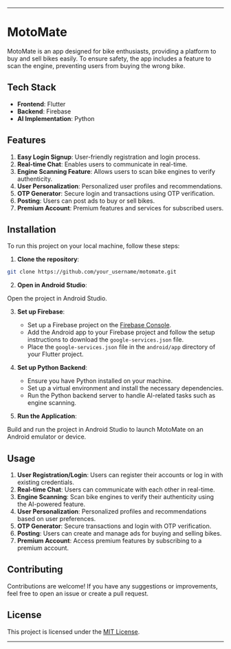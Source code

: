 
---

# MotoMate

MotoMate is an app designed for bike enthusiasts, providing a platform to buy and sell bikes easily. To ensure safety, the app includes a feature to scan the engine, preventing users from buying the wrong bike.

## Tech Stack

- **Frontend**: Flutter
- **Backend**: Firebase
- **AI Implementation**: Python

## Features

1. **Easy Login Signup**: User-friendly registration and login process.
2. **Real-time Chat**: Enables users to communicate in real-time.
3. **Engine Scanning Feature**: Allows users to scan bike engines to verify authenticity.
4. **User Personalization**: Personalized user profiles and recommendations.
5. **OTP Generator**: Secure login and transactions using OTP verification.
6. **Posting**: Users can post ads to buy or sell bikes.
7. **Premium Account**: Premium features and services for subscribed users.

## Installation

To run this project on your local machine, follow these steps:

1. **Clone the repository**:

```bash
git clone https://github.com/your_username/motomate.git
```

2. **Open in Android Studio**:

Open the project in Android Studio.

3. **Set up Firebase**:

   - Set up a Firebase project on the [Firebase Console](https://console.firebase.google.com/).
   - Add the Android app to your Firebase project and follow the setup instructions to download the `google-services.json` file.
   - Place the `google-services.json` file in the `android/app` directory of your Flutter project.

4. **Set up Python Backend**:

   - Ensure you have Python installed on your machine.
   - Set up a virtual environment and install the necessary dependencies.
   - Run the Python backend server to handle AI-related tasks such as engine scanning.

5. **Run the Application**:

Build and run the project in Android Studio to launch MotoMate on an Android emulator or device.

## Usage

1. **User Registration/Login**: Users can register their accounts or log in with existing credentials.
2. **Real-time Chat**: Users can communicate with each other in real-time.
3. **Engine Scanning**: Scan bike engines to verify their authenticity using the AI-powered feature.
4. **User Personalization**: Personalized profiles and recommendations based on user preferences.
5. **OTP Generator**: Secure transactions and login with OTP verification.
6. **Posting**: Users can create and manage ads for buying and selling bikes.
7. **Premium Account**: Access premium features by subscribing to a premium account.

## Contributing

Contributions are welcome! If you have any suggestions or improvements, feel free to open an issue or create a pull request.

## License

This project is licensed under the [MIT License](LICENSE).

---
